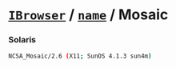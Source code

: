 # [`IBrowser`](/api/main/get-browser.md) / [`name`](../name.md) / Mosaic

### Solaris

```sh
NCSA_Mosaic/2.6 (X11; SunOS 4.1.3 sun4m)
```